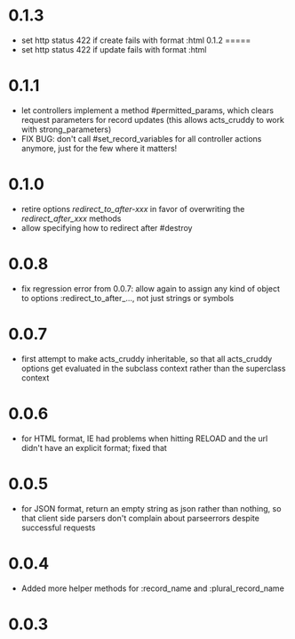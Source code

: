 0.1.3
=====
  * set http status 422 if create fails with format :html
0.1.2
=====
  * set http status 422 if update fails with format :html

0.1.1
=====
  * let controllers implement a method #permitted_params, which clears request parameters for record updates
    (this allows acts_cruddy to work with strong_parameters)
  * FIX BUG: don't call #set_record_variables for all controller actions anymore, just for the few where it matters!

0.1.0
=====

  * retire options *redirect_to_after-xxx* in favor of overwriting the *redirect_after_xxx* methods
  * allow specifying how to redirect after #destroy

0.0.8
=====

  * fix regression error from 0.0.7: allow again to assign any kind of object to options :redirect_to_after_..., not just strings or symbols

0.0.7
=====

  * first attempt to make acts_cruddy inheritable, so that all acts_cruddy options get evaluated in the subclass context rather than the superclass context

0.0.6
=====

  * for HTML format, IE had problems when hitting RELOAD and the url didn't have an explicit format; fixed that

0.0.5
=====

  * for JSON format, return an empty string as json rather than nothing, so that client side parsers don't complain about parseerrors despite successful requests

0.0.4
=====

  * Added more helper methods for :record_name and :plural_record_name

0.0.3
=====


